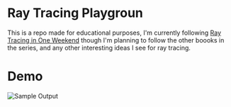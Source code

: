 # Ray Tracing Playgroun
This is a repo made for educational purposes, I'm currently following
[Ray Tracing in One Weekend](https://raytracing.github.io/books/RayTracingInOneWeekend.html)
though I'm planning to follow the other boooks in the series, and any other interesting ideas
I see for ray tracing.

# Demo
![Sample Output](media/demo.ppm)